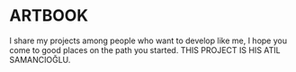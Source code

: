 # ARTBOOK
I share my projects among people who want to develop like me, I hope you come to good places on the path you started.
THIS PROJECT IS HIS ATIL SAMANCIOĞLU.
